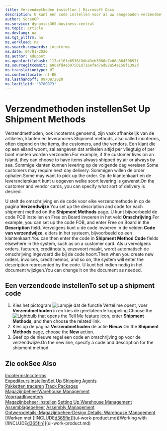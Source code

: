 ```yaml
---
title: Verzendmethoden instellen | Microsoft Docs
description: U kunt een code instellen voor al uw aangeboden verzendmethoden en er gegevens over opgeven.
author: SorenGP
ms.service: dynamics365-business-central
ms.topic: article
ms.devlang: na
ms.tgt_pltfrm: na
ms.workload: na
ms.search.keywords: incoterms
ms.date: 04/01/2020
ms.author: edupont
ms.openlocfilehash: 117af16fe6536f8db49eb3066e7e06a88450897f
ms.sourcegitcommit: a80afd4e5075018716efad76d82a54e158f1392d
ms.translationtype: HT
ms.contentlocale: nl-BE
ms.lasthandoff: 09/09/2020
ms.locfileid: "3780873"
---
```

# <a name="set-up-shipment-methods"></a><span data-ttu-id="9bd0a-103">Verzendmethoden instellen</span><span class="sxs-lookup"><span data-stu-id="9bd0a-103">Set Up Shipment Methods</span></span>
<span data-ttu-id="9bd0a-104">Verzendmethoden, ook incoterms genoemd, zijn vaak afhankelijk van de artikelen, klanten en leveranciers.</span><span class="sxs-lookup"><span data-stu-id="9bd0a-104">Shipment methods, also called incoterms, often depend on the items, the customers, and the vendors.</span></span> <span data-ttu-id="9bd0a-105">Een klant die op een eiland woont, zal aangeven dat artikelen altijd per vliegtuig of per boot moeten worden verzonden.</span><span class="sxs-lookup"><span data-stu-id="9bd0a-105">For example, if the customer lives on an island, they can choose to have items always shipped by air or always by sea.</span></span> <span data-ttu-id="9bd0a-106">Sommige klanten kunnen levering op de volgende dag vereisen.</span><span class="sxs-lookup"><span data-stu-id="9bd0a-106">Some customers may require next day delivery.</span></span> <span data-ttu-id="9bd0a-107">Sommigen willen de order ophalen.</span><span class="sxs-lookup"><span data-stu-id="9bd0a-107">Some may want to pick up the order.</span></span> <span data-ttu-id="9bd0a-108">Op de klantenkaart en de leverancierskaart kunt u opgeven welke soort levering is gewenst.</span><span class="sxs-lookup"><span data-stu-id="9bd0a-108">On the customer and vendor cards, you can specify what sort of delivery is desired.</span></span>

<span data-ttu-id="9bd0a-109">U stelt de omschrijving en de code voor elke verzendmethode in op de pagina **Verzendwijze**.</span><span class="sxs-lookup"><span data-stu-id="9bd0a-109">You set up the description and code for each shipment method on the **Shipment Methods** page.</span></span> <span data-ttu-id="9bd0a-110">U kunt bijvoorbeeld de code FOB instellen en Free on Board invoeren in het veld **Omschrijving**.</span><span class="sxs-lookup"><span data-stu-id="9bd0a-110">For example, you can set up the code FOB, and enter Free on Board in the **Description** field.</span></span> <span data-ttu-id="9bd0a-111">Vervolgens kunt u de code invoeren in de velden **Code van verzendwijze**, elders in het systeem, bijvoorbeeld op een klantenkaart.</span><span class="sxs-lookup"><span data-stu-id="9bd0a-111">You can then enter the code in **Shipment Method Code** fields elsewhere in the system, such as on a customer card.</span></span> <span data-ttu-id="9bd0a-112">Als u vervolgens orders, facturen, creditnota's, enzovoort maakt, wordt automatisch de omschrijving ingevoerd die bij de code hoort.</span><span class="sxs-lookup"><span data-stu-id="9bd0a-112">Then when you create new orders, invoices, credit memos, and so on, the system will enter the description represented by the code.</span></span> <span data-ttu-id="9bd0a-113">U kunt het indien nodig in het document wijzigen.</span><span class="sxs-lookup"><span data-stu-id="9bd0a-113">You can change it on the document as needed.</span></span>

## <a name="to-set-up-a-shipment-code"></a><span data-ttu-id="9bd0a-114">Een verzendcode instellen</span><span class="sxs-lookup"><span data-stu-id="9bd0a-114">To set up a shipment code</span></span>
1. <span data-ttu-id="9bd0a-115">Kies het pictogram ![Lampje dat de functie Vertel me opent](media/ui-search/search_small.png "Vertel me wat u wilt doen"), voer **Verzendmethoden** in en kies de gerelateerde koppeling.</span><span class="sxs-lookup"><span data-stu-id="9bd0a-115">Choose the ![Lightbulb that opens the Tell Me feature](media/ui-search/search_small.png "Tell me what you want to do") icon, enter **Shipment Methods**, and then choose the related link.</span></span>
2. <span data-ttu-id="9bd0a-116">Kies op de pagina **Verzendmethoden** de actie **Nieuw**.</span><span class="sxs-lookup"><span data-stu-id="9bd0a-116">On the **Shipment Methods** page, choose the **New** action.</span></span>
3. <span data-ttu-id="9bd0a-117">Geef op de nieuwe regel een code en omschrijving op voor de verzendwijze.</span><span class="sxs-lookup"><span data-stu-id="9bd0a-117">On the new line, specify a code and description for the shipment method.</span></span>

## <a name="see-also"></a><span data-ttu-id="9bd0a-118">Zie ook</span><span class="sxs-lookup"><span data-stu-id="9bd0a-118">See Also</span></span>
[<span data-ttu-id="9bd0a-119">Incoterms</span><span class="sxs-lookup"><span data-stu-id="9bd0a-119">Incoterms</span></span>](https://iccwbo.org/resources-for-business/incoterms-rules)  
[<span data-ttu-id="9bd0a-120">Expediteurs instellen</span><span class="sxs-lookup"><span data-stu-id="9bd0a-120">Set Up Shipping Agents</span></span>](sales-how-to-set-up-shipping-agents.md)  
<span data-ttu-id="9bd0a-121">[Pakketten traceren](sales-how-track-packages.md)  </span><span class="sxs-lookup"><span data-stu-id="9bd0a-121">[Track Packages](sales-how-track-packages.md)  </span></span>  
[<span data-ttu-id="9bd0a-122">Magazijnbeheer</span><span class="sxs-lookup"><span data-stu-id="9bd0a-122">Warehouse Management</span></span>](warehouse-manage-warehouse.md)  
[<span data-ttu-id="9bd0a-123">Voorraad</span><span class="sxs-lookup"><span data-stu-id="9bd0a-123">Inventory</span></span>](inventory-manage-inventory.md)  
<span data-ttu-id="9bd0a-124">[Magazijnbeheer instellen](warehouse-setup-warehouse.md)   </span><span class="sxs-lookup"><span data-stu-id="9bd0a-124">[Setting Up Warehouse Management](warehouse-setup-warehouse.md)   </span></span>  
<span data-ttu-id="9bd0a-125">[Assemblagebeheer](assembly-assemble-items.md)  </span><span class="sxs-lookup"><span data-stu-id="9bd0a-125">[Assembly Management](assembly-assemble-items.md)  </span></span>  
[<span data-ttu-id="9bd0a-126">Ontwerpdetails: Magazijnbeheer</span><span class="sxs-lookup"><span data-stu-id="9bd0a-126">Design Details: Warehouse Management</span></span>](design-details-warehouse-management.md)  
<span data-ttu-id="9bd0a-127">[Werken met [!INCLUDE[d365fin](includes/d365fin_md.md)]](ui-work-product.md)</span><span class="sxs-lookup"><span data-stu-id="9bd0a-127">[Working with [!INCLUDE[d365fin](includes/d365fin_md.md)]](ui-work-product.md)</span></span>  

